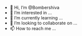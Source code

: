 - 👋 Hi, I’m @Bombershiva
- 👀 I’m interested in ...
- 🌱 I’m currently learning ...
- 💞️ I’m looking to collaborate on ...
- 📫 How to reach me ...

<!---
Bombershiva/Bombershiva is a ✨ special ✨ repository because its `README.md` (this file) appears on your GitHub profile.
You can click the Preview link to take a look at your changes.
--->
